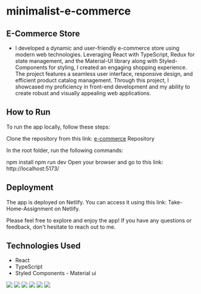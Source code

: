 # minimalist-e-commerce

## E-Commerce Store
- I developed a dynamic and user-friendly e-commerce store using modern web technologies. Leveraging React with TypeScript, Redux for state management, and the Material-UI library along with Styled-Components for styling, I created an engaging shopping experience. The project features a seamless user interface, responsive design, and efficient product catalog management. Through this project, I showcased my proficiency in front-end development and my ability to create robust and visually appealing web applications.

## How to Run
To run the app locally, follow these steps:

Clone the repository from this link: [e-commerce](https://e-commerce-msaouab.vercel.app/) Repository

In the root folder, run the following commands:

npm install
npm run dev
Open your browser and go to this link: http://localhost:5173/

## Deployment
The app is deployed on Netlify. You can access it using this link: Take-Home-Assignment on Netlify.

Please feel free to explore and enjoy the app! If you have any questions or feedback, don't hesitate to reach out to me.

## Technologies Used

- React
- TypeScript
- Styled Components - Material ui

<img src="https://img.shields.io/badge/React-20232A?style=for-the-badge&logo=react&logoColor=61DAFB" />
<img src="https://img.shields.io/badge/TypeScript-007ACC?style=for-the-badge&logo=typescript&logoColor=white" />
<img src="https://img.shields.io/badge/HTML5-E34F26?style=for-the-badge&logo=html5&logoColor=white" />
<img src="https://img.shields.io/badge/CSS3-1572B6?style=for-the-badge&logo=css3&logoColor=white" />
<img src="https://img.shields.io/badge/Material%20UI-007FFF?style=for-the-badge&logo=mui&logoColor=white" />
<img src="https://img.shields.io/badge/Git-F05032?style=for-the-badge&logo=git&logoColor=white" />
